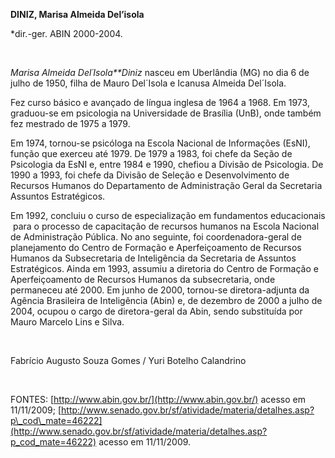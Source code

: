 **DINIZ, Marisa Almeida Del’isola**

\*dir.-ger. ABIN 2000-2004.

 

*Marisa Almeida Del´Isola**Diniz* nasceu em Uberlândia (MG) no dia 6 de
julho de 1950, filha de Mauro Del´Isola e Icanusa Almeida Del´Isola.

Fez curso básico e avançado de língua inglesa de 1964 a 1968. Em 1973,
graduou-se em psicologia na Universidade de Brasília (UnB), onde também
fez mestrado de 1975 a 1979.

Em 1974, tornou-se psicóloga na Escola Nacional de Informações (EsNI),
função que exerceu até 1979. De 1979 a 1983, foi chefe da Seção de
Psicologia da EsNI e, entre 1984 e 1990, chefiou a Divisão de
Psicologia. De 1990 a 1993, foi chefe da Divisão de Seleção e
Desenvolvimento de Recursos Humanos do Departamento de Administração
Geral da Secretaria Assuntos Estratégicos.

Em 1992, concluiu o curso de especialização em fundamentos educacionais
 para o processo de capacitação de recursos humanos na Escola Nacional
de Administração Pública. No ano seguinte, foi coordenadora-geral de
planejamento do Centro de Formação e Aperfeiçoamento de Recursos Humanos
da Subsecretaria de Inteligência da Secretaria de Assuntos Estratégicos.
Ainda em 1993, assumiu a diretoria do Centro de Formação e
Aperfeiçoamento de Recursos Humanos da subsecretaria, onde permaneceu
até 2000. Em junho de 2000, tornou-se diretora-adjunta da Agência
Brasileira de Inteligência (Abin) e, de dezembro de 2000 a julho de
2004, ocupou o cargo de diretora-geral da Abin, sendo substituída por
Mauro Marcelo Lins e Silva.

 

Fabrício Augusto Souza Gomes / Yuri Botelho Calandrino

 

FONTES: [http://www.abin.gov.br/](http://www.abin.gov.br/) acesso em
11/11/2009;
[http://www.senado.gov.br/sf/atividade/materia/detalhes.asp?p\_cod\_mate=46222](http://www.senado.gov.br/sf/atividade/materia/detalhes.asp?p_cod_mate=46222)
acesso em 11/11/2009.

 

 
